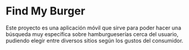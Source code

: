 # Find My Burger

Este proyecto es una aplicación móvil que sirve para poder hacer una búsqueda muy específica sobre 
hamburgueserías cerca del usuario, pudiendo elegir entre diversos sitios según los gustos del
consumidor.
